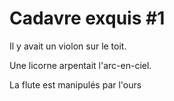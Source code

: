 # Cadavre exquis #1

Il y avait un violon sur le toit.

Une licorne arpentait l'arc-en-ciel.

La flute est manipulés par l'ours
